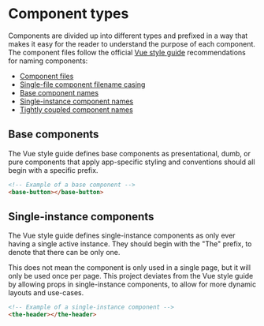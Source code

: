 # Component types

Components are divided up into different types and prefixed in a way that makes it easy for the reader to understand the purpose of each component. The component files follow the official [Vue style guide](https://vuejs.org/v2/style-guide/#Component-files-strongly-recommended) recommendations for naming components:
- [Component files](https://vuejs.org/v2/style-guide/#Component-files-strongly-recommended)
- [Single-file component filename casing](https://vuejs.org/v2/style-guide/#Single-file-component-filename-casing-strongly-recommended)
- [Base component names](https://vuejs.org/v2/style-guide/#Base-component-names-strongly-recommended)
- [Single-instance component names](https://vuejs.org/v2/style-guide/#Single-instance-component-names-strongly-recommended)
- [Tightly coupled component names](https://vuejs.org/v2/style-guide/#Tightly-coupled-component-names-strongly-recommended)

## Base components

The Vue style guide defines base components as presentational, dumb, or pure components that apply app-specific styling and conventions should all begin with a specific prefix.

```html
<!-- Example of a base component -->
<base-button></base-button>
```

## Single-instance components

The Vue style guide defines single-instance components as only ever having a single active instance. They should begin with the "The" prefix, to denote that there can be only one.

This does not mean the component is only used in a single page, but it will only be used once per page. This project deviates from the Vue style guide by allowing props in single-instance components, to allow for more dynamic layouts and use-cases.

```html
<!-- Example of a single-instance component -->
<the-header></the-header>
```
